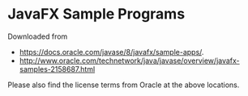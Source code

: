 # JavaFX Sample Programs

Downloaded from 

- https://docs.oracle.com/javase/8/javafx/sample-apps/. 
- http://www.oracle.com/technetwork/java/javase/overview/javafx-samples-2158687.html

Please also find the license terms from Oracle at the above locations.
